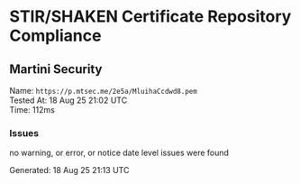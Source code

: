 # STIR/SHAKEN Certificate Repository Compliance

## Martini Security

Name: `https://p.mtsec.me/2e5a/MluihaCcdwd8.pem`\
Tested At: 18 Aug 25 21:02 UTC\
Time: 112ms

### Issues

no warning, or error, or notice date level issues were found

Generated: 18 Aug 25 21:13 UTC
